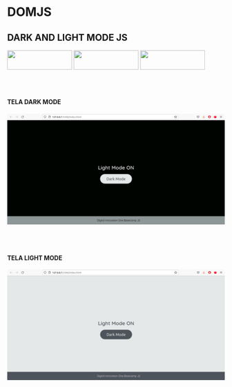 # DOMJS


<h2> DARK AND LIGHT MODE JS </h2>


<!-- <h3> Feito com carinho, usando as stacks abaixo. </h3> -->


<div style="display: inline_block">

<img align="center" height="45px" width="150px" src="https://cdn.jsdelivr.net/gh/devicons/devicon/icons/html5/html5-original.svg" />

<img align="center" height="45px" width="150px" src="https://cdn.jsdelivr.net/gh/devicons/devicon/icons/css3/css3-original.svg" />
  
<img align="center" height="45px" width="150px" src="https://cdn.jsdelivr.net/gh/devicons/devicon/icons/javascript/javascript-original.svg" />
    

 
</div>


##

<br>

<h4> TELA DARK MODE </h4>

<img src="Captura de tela de 2022-02-14 23-46-57.png">

##

<br>


<h4> TELA LIGHT MODE </h4>

<img src="Captura de tela de 2022-02-14 23-46-41.png">


